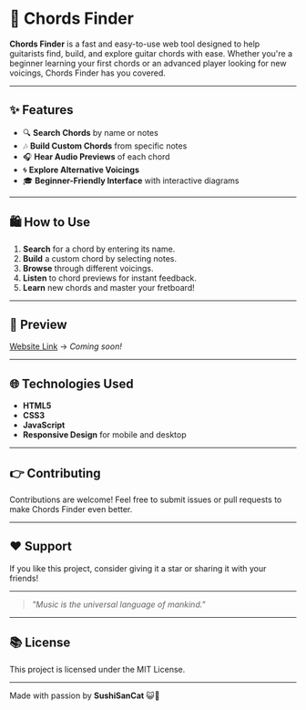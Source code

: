 # 🎸 Chords Finder

**Chords Finder** is a fast and easy-to-use web tool designed to help guitarists find, build, and explore guitar chords with ease. Whether you're a beginner learning your first chords or an advanced player looking for new voicings, Chords Finder has you covered.

---

## ✨ Features

- 🔍 **Search Chords** by name or notes
- 🎶 **Build Custom Chords** from specific notes
- 🎧 **Hear Audio Previews** of each chord
- 🌀 **Explore Alternative Voicings**
- 🎓 **Beginner-Friendly Interface** with interactive diagrams

---

## 🛍️ How to Use

1. **Search** for a chord by entering its name.
2. **Build** a custom chord by selecting notes.
3. **Browse** through different voicings.
4. **Listen** to chord previews for instant feedback.
5. **Learn** new chords and master your fretboard!

---

## 👀 Preview

[Website Link](#) → *Coming soon!*

---

## 🌐 Technologies Used

- **HTML5**
- **CSS3**
- **JavaScript**
- **Responsive Design** for mobile and desktop

---

## 👉 Contributing

Contributions are welcome! Feel free to submit issues or pull requests to make Chords Finder even better.

---

## ❤️ Support

If you like this project, consider giving it a star or sharing it with your friends!

---

> _"Music is the universal language of mankind."_

---

## 📚 License

This project is licensed under the MIT License.

---

Made with passion by **SushiSanCat** 😺🌟
